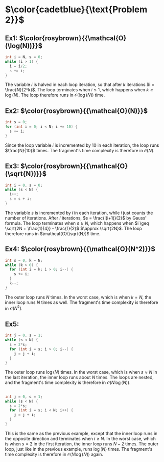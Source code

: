 # $\color{cadetblue}{\text{Problem 2}}$

## Ex1: $\color{rosybrown}{{\mathcal{O}(\log(N))}}$

```c
int i = N, s = 0;
while (i > 1) {
  i = i/2;
  s += i;
}
```

The variable $i$ is halved in each loop iteration, so that after $k$ iterations $i = \frac{N}{2^k}$. The loop terminates when $i \leq 1$, which happens when $k \geq \log(N)$. The loop therefore runs in $\mathcal{O}(\log(N))$ time.

## Ex2: $\color{rosybrown}{{\mathcal{O}(N)}}$

```c
int s = 0;
for (int i = 0; i < N; i += 10) {
  s += i;
}
```

Since the loop variable $i$ is incremented by 10 in each iteration, the loop runs $\frac{N}{10}$ times. The fragment's time complexity is therefore in $\mathcal{O}(N)$.

## Ex3: $\color{rosybrown}{{\mathcal{O}(\sqrt{N})}}$

```c
int i = 0, s = 0;
while (s < N) {
  i++;
  s = s + i;
}
```

The variable $s$ is incremented by $i$ in each iteration, while $i$ just counts the number of iterations. After $i$ iterations, $s = \frac{i(i+1)}{2}$ by Gauss' formula. The loop terminates when $s \geq N$, which happens when $i \geq \sqrt{2N + \frac{1}{4}} - \frac{1}{2}$ $\approx \sqrt{2N}$. The loop therefore runs in $\mathcal{O}(\sqrt{N})$ time.

## Ex4: $\color{rosybrown}{{\mathcal{O}(N^2)}}$

```c
int s = 0, k = N;
while (k > 0) {
  for (int i = k; i > 0; i--) {
    s += i;
  }
  k--;
}
```

The outer loop runs $N$ times. In the worst case, which is when $k = N$, the inner loop runs $N$ times as well. The fragment's time complexity is therefore in $\mathcal{O}(N^2)$.

## Ex5:

```c
int j = 0, s = 1;
while (s < N) {
  s = 2*s;
  for (int i = s; i > 0; i--) {
    j = j + i;
  }
}
```

The outer loop runs $\log(N)$ times. In the worst case, which is when $s \approx N$ in the last iteration, the inner loop runs about $N$ times. The loops are nested, and the fragment's time complexity is therefore in $\mathcal{O}(N\log(N))$.

## 

```c
int j = 0, s = 1;
while (s < N) {
  s = 2*s;
  for (int i = s; i < N; i++) {
    j = j + i;
  }
}
```

This is the same as the previous example, except that the inner loop runs in the opposite direction and terminates when $i \geq N$. In the worst case, which is when $s = 2$ in the first iteration, the inner loop runs $N - 2$ times. The outer loop, just like in the previous example, runs $\log(N)$ times. The fragment's time complexity is therefore in $\mathcal{O}(N\log(N))$ again.
